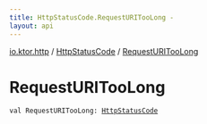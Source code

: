 ```yaml
---
title: HttpStatusCode.RequestURITooLong - 
layout: api
---
```


<div class='api-docs-breadcrumbs'><a href="../index.html">io.ktor.http</a> / <a href="index.html">HttpStatusCode</a> / <a href="./-request-u-r-i-too-long.html">RequestURITooLong</a></div>

# RequestURITooLong

<div class="signature"><code><span class="keyword">val </span><span class="identifier">RequestURITooLong</span><span class="symbol">: </span><a href="index.html"><span class="identifier">HttpStatusCode</span></a></code></div>

